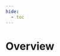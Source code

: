 ```yaml
---
hide:
  - toc
---
```


# Overview

[//]: # (SCRIPTS:)

<table id="overview_table" class="display" style="width:100%"></table>
